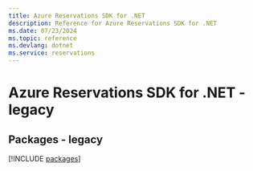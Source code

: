 ```yaml
---
title: Azure Reservations SDK for .NET
description: Reference for Azure Reservations SDK for .NET
ms.date: 07/23/2024
ms.topic: reference
ms.devlang: dotnet
ms.service: reservations
---
```

# Azure Reservations SDK for .NET - legacy
## Packages - legacy
[!INCLUDE [packages](reservations-index.md)]